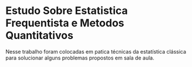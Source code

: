 # Estudo Sobre Estatistica Frequentista e Metodos Quantitativos

Nesse trabalho foram colocadas em patica técnicas da estatística clássica para solucionar alguns problemas propostos em sala de aula.

